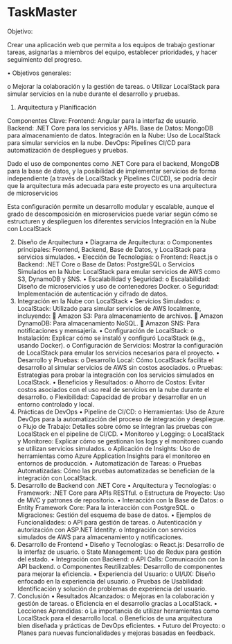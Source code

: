 # TaskMaster

Objetivo:

Crear una aplicación web que permita a los equipos de trabajo gestionar tareas, asignarlas a miembros del equipo, establecer prioridades, y hacer seguimiento del progreso.

•	Objetivos generales:

o	Mejorar la colaboración y la gestión de tareas.
o	Utilizar LocalStack para simular servicios en la nube durante el desarrollo y pruebas.


1. Arquitectura y Planificación

Componentes Clave:
Frontend: Angular para la interfaz de usuario.
Backend: .NET Core para los servicios y APIs.
Base de Datos: MongoDB para almacenamiento de datos.
Integración en la Nube: Uso de LocalStack para simular servicios en la nube.
DevOps: Pipelines CI/CD para automatización de despliegues y pruebas.

Dado el uso de componentes como .NET Core para el backend, MongoDB para la base de datos, y la posibilidad de implementar servicios de forma independiente (a través de LocalStack y Pipelines CI/CD), se podría decir que la arquitectura más adecuada para este proyecto es una arquitectura de microservicios

Esta configuración permite un desarrollo modular y escalable, aunque el grado de descomposición en microservicios puede variar según cómo se estructuren y desplieguen los diferentes servicios 
Integración en la Nube con LocalStack

2. Diseño de Arquitectura
•	Diagrama de Arquitectura:
o	Componentes principales: Frontend, Backend, Base de Datos, y LocalStack para servicios simulados.
•	Elección de Tecnologías:
o	Frontend: React.js
o	Backend: .NET Core
o	Base de Datos: PostgreSQL
o	Servicios Simulados en la Nube: LocalStack para emular servicios de AWS como S3, DynamoDB y SNS.
•	Escalabilidad y Seguridad:
o	Escalabilidad: Diseño de microservicios y uso de contenedores Docker.
o	Seguridad: Implementación de autenticación y cifrado de datos.
3. Integración en la Nube con LocalStack
•	Servicios Simulados:
o	LocalStack: Utilizado para simular servicios de AWS localmente, incluyendo:
	Amazon S3: Para almacenamiento de archivos.
	Amazon DynamoDB: Para almacenamiento NoSQL.
	Amazon SNS: Para notificaciones y mensajería.
•	Configuración de LocalStack:
o	Instalación: Explicar cómo se instaló y configuró LocalStack (e.g., usando Docker).
o	Configuración de Servicios: Mostrar la configuración de LocalStack para emular los servicios necesarios para el proyecto.
•	Desarrollo y Pruebas:
o	Desarrollo Local: Cómo LocalStack facilita el desarrollo al simular servicios de AWS sin costos asociados.
o	Pruebas: Estrategias para probar la integración con los servicios simulados en LocalStack.
•	Beneficios y Resultados:
o	Ahorro de Costos: Evitar costos asociados con el uso real de servicios en la nube durante el desarrollo.
o	Flexibilidad: Capacidad de probar y desarrollar en un entorno controlado y local.
4. Prácticas de DevOps
•	Pipeline de CI/CD:
o	Herramientas: Uso de Azure DevOps para la automatización del proceso de integración y despliegue.
o	Flujo de Trabajo: Detalles sobre cómo se integran las pruebas con LocalStack en el pipeline de CI/CD.
•	Monitoreo y Logging:
o	LocalStack y Monitoreo: Explicar cómo se gestionan los logs y el monitoreo cuando se utilizan servicios simulados.
o	Aplicación de Insights: Uso de herramientas como Azure Application Insights para el monitoreo en entornos de producción.
•	Automatización de Tareas:
o	Pruebas Automatizadas: Cómo las pruebas automatizadas se benefician de la integración con LocalStack.
5. Desarrollo de Backend con .NET Core
•	Arquitectura y Tecnologías:
o	Framework: .NET Core para APIs RESTful.
o	Estructura de Proyecto: Uso de MVC y patrones de repositorio.
•	Interacción con la Base de Datos:
o	Entity Framework Core: Para la interacción con PostgreSQL.
o	Migraciones: Gestión del esquema de base de datos.
•	Ejemplos de Funcionalidades:
o	API para gestión de tareas.
o	Autenticación y autorización con ASP.NET Identity.
o	Integración con servicios simulados de AWS para almacenamiento y notificaciones.
6. Desarrollo de Frontend
•	Diseño y Tecnologías:
o	React.js: Desarrollo de la interfaz de usuario.
o	State Management: Uso de Redux para gestión del estado.
•	Integración con Backend:
o	API Calls: Comunicación con la API backend.
o	Componentes Reutilizables: Desarrollo de componentes para mejorar la eficiencia.
•	Experiencia del Usuario:
o	UI/UX: Diseño enfocado en la experiencia del usuario.
o	Pruebas de Usabilidad: Identificación y solución de problemas de experiencia del usuario.
7. Conclusión
•	Resultados Alcanzados:
o	Mejoras en la colaboración y gestión de tareas.
o	Eficiencia en el desarrollo gracias a LocalStack.
•	Lecciones Aprendidas:
o	La importancia de utilizar herramientas como LocalStack para el desarrollo local.
o	Beneficios de una arquitectura bien diseñada y prácticas de DevOps eficientes.
•	Futuro del Proyecto:
o	Planes para nuevas funcionalidades y mejoras basadas en feedback.


